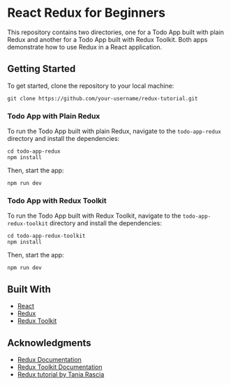 # React Redux for Beginners

This repository contains two directories, one for a Todo App built with plain Redux and another for a Todo App built with Redux Toolkit. Both apps demonstrate how to use Redux in a React application.

## Getting Started

To get started, clone the repository to your local machine:

```
git clone https://github.com/your-username/redux-tutorial.git
```

### Todo App with Plain Redux

To run the Todo App built with plain Redux, navigate to the `todo-app-redux` directory and install the dependencies:

```
cd todo-app-redux
npm install
```

Then, start the app:

```
npm run dev
```


### Todo App with Redux Toolkit

To run the Todo App built with Redux Toolkit, navigate to the `todo-app-redux-toolkit` directory and install the dependencies:

```
cd todo-app-redux-toolkit
npm install
```

Then, start the app:

```
npm run dev
```


## Built With

* [React](https://reactjs.org/)
* [Redux](https://redux.js.org/)
* [Redux Toolkit](https://redux-toolkit.js.org/)

## Acknowledgments

* [Redux Documentation](https://redux.js.org/)
* [Redux Toolkit Documentation](https://redux-toolkit.js.org/)
* [Redux tutorial by Tania Rascia](https://www.taniarascia.com/redux-react-guide)
